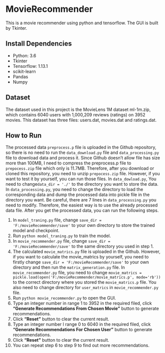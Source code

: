 # MovieRecommender
This is a movie recommender using python and tensorflow. The GUI is built by Tkinter.

## Install Dependencies
-	Python: 3.6
-	Tkinter
-	Tensorflow: 1.13.1
-	scikit-learn
-	Pandas
-	Numpy

## Dataset
The dataset used in this project is the MovieLens 1M dataset ml-1m.zip, which contains 6040 users with 1,000,209 reviews (ratings) on 3952 movies. This dataset has three files: users.dat, movies.dat and ratings.dat.

## How to Run
The processed data `preprocess.p` file is uploaded in the Github repository, so there is no need to run the `data_download.py` file and `data_processing.py` file to download data and process it. 
Since Github doesn’t allow file has size more than 100MB, I need to compress the preprocess.p file to `prepocess.zip` file which only is 11.7MB. Therefore, after you download or cloned this repository, you need to unzip `prepocess.zip` file.
However, if you want to test it by yourself, you can run those files. In `data_dowload.py`, You need to change`data_dir = './'` to the directory you want to store the data. In `data_processing.py`, you need to change the directory to load the corresponding data and dump the processed data into pickle file in the directory you want. Be careful, there are 7 lines in `data_processing.py` you need to modify. Therefore, the easiest way is to use the already processed data file.
After you get the processed data, you can run the following steps.

1)	In `model_traning.py` file, change `save_dir = 'F:/movieRecommender/save'` to your own directory to store the trained model and checkpoint.
2)	Run `python model_traning.py` to train the model.
3)	In `movie_recommender.py` file, change `save_dir = 'F:/movieRecommender/save'` to the same directory you used in step 1.
4)	The calculated `movie_matrics.py` file is uploaded in the Github. However, if you want to calculate the movie_matrics by yourself, you need to firstly change `save_dir = 'F:/movieRecommender/save'` to your own directory and then run the `matrix_generation.py` file. In `movie_recommender.py` file, you need to change `movie_matrics = pickle.load(open('F:/movieRecommender/movie_matrics.p', mode='rb'))` to the correct directory where you stored the `movie_matrics.p` file. You also need to change directory for `user_matrics` in `movie_recommender.py` file.
5)	Run `python movie_recommender.py` to open the GUI.
6)	Type an integer number in range 1 to 3952 in the required filed, click **“Generate Recommendations From Chosen Movie”** button to generate recommendations.
7)	Click **“Reset”** button to clear the current result.
8)	Type an integer number I range 0 to 6040 in the required filed, click **“Generate Recommendations For Chosen User”**  button to generate recommendations.
9)	Click **“Reset”** button to clear the current result.
10)	 You can repeat step 6 to step 9 to find out more recommendations.



